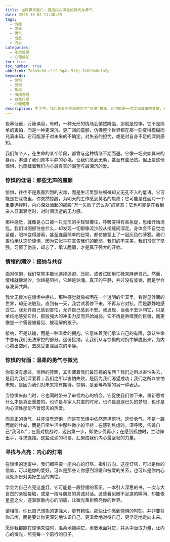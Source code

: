 ```yaml
---
title: 当惊惧来敲门：拥抱内心深处的微光与勇气
date: 2025-10-02 11:30:39
tags:
  - 情绪
  - 成长
  - 勇气
  - 治愈
  - 内心
categories:
  - 生活感悟
  - 心理成长
toc: true
toc_number: true
abbrlink: 7a8b9c0d-e1f2-3g4h-5i6j-7k8l9m0n1o2p
keywords:
  - 惊惧
  - 恐惧
  - 焦虑
  - 情绪管理
  - 自我疗愈
  - 心理健康
description: 生活中，我们总会不期而遇地与“惊惧”相逢。它可能是一次突如其来的变故，也可能是深藏心底的隐忧。这篇文章将带你一同探索惊惧的本质，感受它带来的冲击，并最终学会如何温柔地接纳它，从中汲取力量，让内心的微光照亮前行的路。
---
```


夜幕低垂，万籁俱寂，有时，一种无形的情绪会悄然降临，那就是惊惧。它不是简单的害怕，而是一种更深沉、更广阔的震颤，仿佛整个世界都在那一刻变得模糊而充满未知。它可能源于对未来的不确定，对失去的担忧，或是对自身不足的深刻感知。

我们每个人，在生命的某个阶段，都曾与这种情绪不期而遇。它像一场突如其来的暴雨，淋湿了我们原本平静的心境，让我们感到无助，甚至有些茫然。但正是这份惊惧，也蕴藏着我们内心最真实的渴望与最深沉的爱。

### 惊惧的低语：那些无声的震颤

惊惧，往往不是轰轰烈烈的灾难，而是生活里那些细微却又无孔不入的低语。它可能是在深夜里，你突然惊醒，为明天的工作感到莫名的焦虑；它可能是在面对一个重要选择时，内心深处涌起的那股“万一失败了怎么办”的寒意；它也可能是在看到亲人日渐衰老时，对时间流逝的无力感。

那种感觉，就像是心口被一只无形的手轻轻攥住，呼吸变得有些急促，思绪开始混乱。我们试图抓住些什么，却发现一切都像流沙般从指缝间溜走。身体会不自觉地紧绷，眼神变得游离，甚至连最简单的日常，都仿佛蒙上了一层灰色的薄雾。我们害怕承认这份惊惧，因为它似乎在宣告我们的脆弱，我们的不完美。我们习惯了坚强，习惯了伪装，却忘了，承认脆弱，才是真正强大的开始。

### 情绪的潮汐：接纳与共存

面对惊惧，我们常常本能地选择逃避、压抑，或者试图用忙碌来麻痹自己。然而，情绪就像潮汐，你越是阻挡，它越是汹涌。真正的平静，并非没有波澜，而是学会与波澜共舞。

我曾无数次在惊惧中挣扎，那种感觉就像被困在一个透明的牢笼里，看得见外面的世界，却无法触及。直到有一天，我尝试着停下来，不再与它对抗，而是静静地感受它。我允许自己感到害怕，允许自己感到不安。我发现，当我不去评判它，只是单纯地感受它时，那股强大的冲击力反而开始减弱。它不再是吞噬我的巨兽，而更像是一个需要被看见、被理解的孩子。

接纳，不是认输，而是一种温柔的拥抱。它意味着我们承认自己的有限，承认生命中总有我们无法掌控的部分。这份接纳，让我们从与惊惧的对抗中解脱出来，为内心腾出空间，去感受更深层次的平静。

### 惊惧的背面：温柔的勇气与微光

你有没有想过，惊惧的背面，其实藏着我们最珍视的东西？我们之所以害怕失去，是因为我们深爱着；我们之所以害怕失败，是因为我们渴望成功；我们之所以害怕未知，是因为我们对未来抱有期待。惊惧，是爱与希望的另一种表达。

当惊惧来敲门时，它也同时带来了审视内心的机会。它促使我们停下来，重新思考什么才是真正重要的。也许是与家人共度的时光，也许是追逐已久的梦想，也许是内心深处那份不曾熄灭的热爱。

而真正的勇气，并非没有恐惧，而是在恐惧中依然选择前行。这份勇气，不是一蹴而就的壮举，而是日常生活中那些微小的坚持：在感到焦虑时，深呼吸，告诉自己“我可以”；在面对挑战时，迈出第一步，即使步伐再小；在感到孤独时，主动伸出手，寻求连接。这些点滴的积累，汇聚成我们内心最坚韧的力量。

### 寻找与点亮：内心的灯塔

在惊惧的迷雾中，我们都需要一座内心的灯塔，指引方向。这座灯塔，可以是你的信仰，可以是你的爱好，可以是那些让你感到温暖和被爱的关系，也可以是你内心深处那份对美好生活的向往。

学会为自己点亮这盏灯。它可能是一段舒缓的音乐，一本引人深思的书，一次与大自然的亲密接触，或是一段与朋友的真诚对话。这些看似微不足道的瞬间，却能像星星之火，逐渐驱散内心的阴霾，让微光重新照亮你的世界。

请相信，你比自己想象的更强大，更有韧性。那些让你感到惊惧的时刻，并非要将你击垮，而是要让你更深刻地认识自己，更温柔地对待自己，更坚定地走向未来。

愿你我都能在惊惧来临时，温柔地接纳它，勇敢地面对它，并从中汲取力量，让内心的微光，照亮每一个前行的日子。